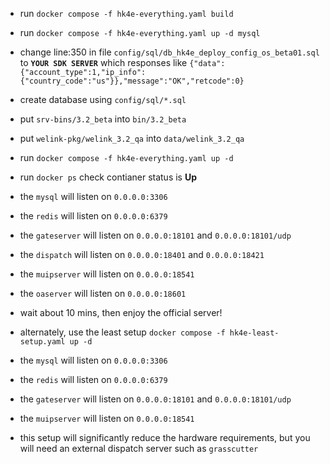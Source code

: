 - run `docker compose -f hk4e-everything.yaml build`
- run `docker compose -f hk4e-everything.yaml up -d mysql`
- change line:350 in file `config/sql/db_hk4e_deploy_config_os_beta01.sql` to **`YOUR SDK SERVER`** which responses like `{"data":{"account_type":1,"ip_info":{"country_code":"us"}},"message":"OK","retcode":0}`
- create database using `config/sql/*.sql`
- put `srv-bins/3.2_beta` into `bin/3.2_beta`
- put `welink-pkg/welink_3.2_qa` into `data/welink_3.2_qa`
- run `docker compose -f hk4e-everything.yaml up -d`
- run `docker ps` check contianer status is **Up**
- the `mysql` will listen on `0.0.0.0:3306`
- the `redis` will listen on `0.0.0.0:6379`
- the `gateserver` will listen on `0.0.0.0:18101` and `0.0.0.0:18101/udp`
- the `dispatch` will listen on `0.0.0.0:18401` and `0.0.0.0:18421`
- the `muipserver` will listen on `0.0.0.0:18541`
- the `oaserver` will listen on `0.0.0.0:18601`
- wait about 10 mins, then enjoy the official server!

- alternately, use the least setup `docker compose -f hk4e-least-setup.yaml up -d`
- the `mysql` will listen on `0.0.0.0:3306`
- the `redis` will listen on `0.0.0.0:6379`
- the `gateserver` will listen on `0.0.0.0:18101` and `0.0.0.0:18101/udp`
- the `muipserver` will listen on `0.0.0.0:18541`
- this setup will significantly reduce the hardware requirements, but you will need an external dispatch server such as `grasscutter`

